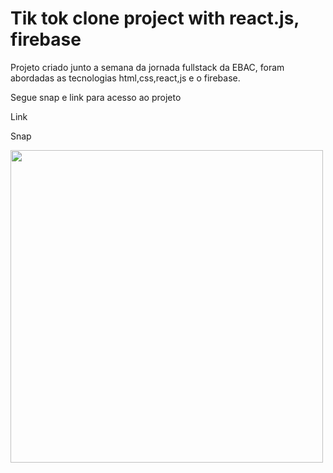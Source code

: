 # Tik tok clone project with react.js, firebase

Projeto criado junto a semana da jornada fullstack da EBAC, foram abordadas as tecnologias html,css,react,js e o firebase.

Segue snap e link para acesso ao projeto

Link 

Snap

<img height="500px" src="https://firebasestorage.googleapis.com/v0/b/tik-tok---jornada-f0309.appspot.com/o/tik-tok---jornada-f0309.web.app_(iPhone%20SE).png?alt=media&token=c62411fd-6f6b-4acd-9f58-91781c041534" />

